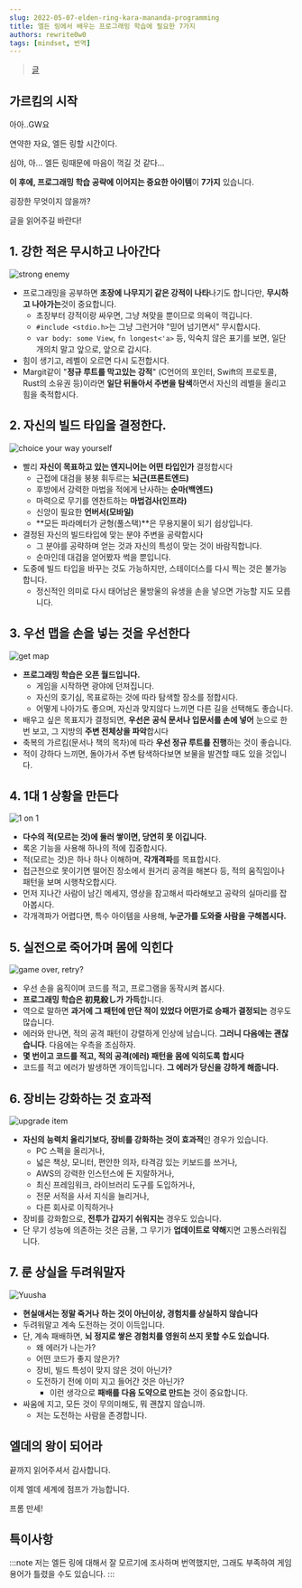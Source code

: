```yaml
---
slug: 2022-05-07-elden-ring-kara-mananda-programming
title: 엘든 링에서 배우는 프로그래밍 학습에 필요한 7가지
authors: rewrite0w0
tags: [mindset, 번역]
---
```


> [글](https://qiita.com/karamage/items/d0b323ac0143a9f51ebb)

## 가르킴의 시작

아아..GW요

연약한 자요, 엘든 링할 시간이다.

심야, 아... 엘든 링때문에 마음이 꺽길 것 같다...

**이 후에, 프로그래밍 학습 공략에 이어지는 중요한 아이템**이 **7가지** 있습니다.

굉장한 무엇이지 않을까?

글을 읽어주길 바란다!

## 1. 강한 적은 무시하고 나아간다

![strong enemy](https://qiita-user-contents.imgix.net/https%3A%2F%2Fqiita-image-store.s3.ap-northeast-1.amazonaws.com%2F0%2F93703%2Fc3724571-a7b2-0097-b1b4-6c799c37513d.png?ixlib=rb-4.0.0&auto=format&gif-q=60&q=75&w=1400&fit=max&s=206183e02158f40cfa6672cbaba3cc09)

- 프로그래밍을 공부하면 **초장에 나무지기 같은 강적이 나타**나기도 합니다만, **무시하고 나아가는**것이 중요합니다.
  - 초장부터 강적이랑 싸우면, 그냥 쳐맞을 뿐이므로 의욕이 꺽깁니다.
  - `#include <stdio.h>`는 그냥 그런거야 "믿어 넘기면서" 무시합시다.
  - `var body: some View`, `fn longest<'a>` 등, 익숙치 않은 표기를 보면, 일단 개의치 말고 앞으로, 앞으로 갑시다.
- 힘이 생기고, 레벨이 오르면 다시 도전합시다.
- Margit같이 "**정규 루트를 막고있는 강적**" (C언어의 포인터, Swift의 프로토콜, Rust의 소유권 등)이라면 **일단 뒤돌아서 주변을 탐색**하면서 자신의 레벨을 올리고 힘을 축적합시다.

## 2. 자신의 빌드 타입을 결정한다.

![choice your way yourself](https://qiita-user-contents.imgix.net/https%3A%2F%2Fqiita-image-store.s3.ap-northeast-1.amazonaws.com%2F0%2F93703%2F38d80cae-35e0-cb33-658b-003bbe058881.png?ixlib=rb-4.0.0&auto=format&gif-q=60&q=75&w=1400&fit=max&s=80c2ebfaafbfc26f0f5bbd55badf01ed)

- 빨리 **자신이 목표하고 있는 엔지니어는 어떤 타입인가** 결정합시다
  - 근접에 대검을 붕붕 휘두르는 **뇌근(프론트엔드)**
  - 후방에서 강력한 마법을 적에게 난사하는 **순마(백엔드)**
  - 마력으로 무기를 엔찬트하는 **마법검사(인프라)**
  - 신앙이 필요한 **언버서(모바일)**
  - **모든 파라메터가 균형(풀스택)**은 무용지물이 되기 쉽상입니다.
- 결정된 자신의 빌드타입에 맞는 분야 주변을 공략합시다
  - 그 분야를 공략하며 얻는 것과 자신의 특성이 맞는 것이 바람직합니다.
  - 순마인데 대검을 얻어봤자 썩을 뿐입니다.
- 도중에 빌드 타입을 바꾸는 것도 가능하지만, 스테이더스를 다시 찍는 것은 불가능합니다.
  - 정신적인 의미로 다시 태어남은 물방울의 유생을 손을 넣으면 가능할 지도 모릅니다.

## 3. 우선 맵을 손을 넣는 것을 우선한다

![get map](https://qiita-user-contents.imgix.net/https%3A%2F%2Fqiita-image-store.s3.ap-northeast-1.amazonaws.com%2F0%2F93703%2Fe7a705e8-c1ae-438a-f487-e4a34232490d.png?ixlib=rb-4.0.0&auto=format&gif-q=60&q=75&w=1400&fit=max&s=353bda485d9f48dc5f6dc9a420026162)

- **프로그래밍 학습은 오픈 월드입니다.**
  - 게임을 시작하면 광야에 던져집니다.
  - 자신의 호기심, 목표로하는 것에 따라 탐색할 장소를 정합시다.
  - 어떻게 나아가도 좋으며, 자신과 맞지않다 느끼면 다른 길을 선택해도 좋습니다.
- 배우고 싶은 목표지가 결정되면, **우선은 공식 문서나 입문서를 손에 넣어** 눈으로 한 번 보고, 그 지방의 **주변 전체상을 파악**합시다
- 축복의 가르킴(문서나 책의 목차)에 따라 **우선 정규 루트를 진행**하는 것이 좋습니다.
- 적이 강하다 느끼면, 돌아가서 주변 탐색하다보면 보물을 발견할 때도 있을 것입니다.

## 4. 1대 1 상황을 만든다

![1 on 1](https://qiita-user-contents.imgix.net/https%3A%2F%2Fqiita-image-store.s3.ap-northeast-1.amazonaws.com%2F0%2F93703%2Fcbb9f3db-635b-9a41-d2c4-4ed2e64c11d0.png?ixlib=rb-4.0.0&auto=format&gif-q=60&q=75&w=1400&fit=max&s=c06c7d7bf34a69b99c56f8de986a5eaf)

- **다수의 적(모르는 것)에 둘러 쌓이면, 당연히 못 이깁니다.**
- 록온 기능을 사용해 하나의 적에 집중합시다.
- 적(모르는 것)은 하나 하나 이해하며, **각개격파**를 목표합시다.
- 접근전으로 못이기면 떨어진 장소에서 원거리 공격을 해본다 등, 적의 움직임이나 패턴을 보며 시행착오합시다.
- 먼저 지나간 사람이 남긴 메세지, 영상을 참고해서 따라해보고 공략의 실마리를 잡아봅시다.
- 각개격파가 어렵다면, 특수 아이템을 사용해, **누군가를 도와줄 사람을 구해봅시다.**

## 5. 실전으로 죽어가며 몸에 익힌다

![game over, retry?](https://qiita-user-contents.imgix.net/https%3A%2F%2Fqiita-image-store.s3.ap-northeast-1.amazonaws.com%2F0%2F93703%2F18991428-ccc3-47f7-4707-9d92878dceb9.png?ixlib=rb-4.0.0&auto=format&gif-q=60&q=75&w=1400&fit=max&s=9e688ff14b7f79d1d08449b6ef562ec6)

- 우선 손을 움직이며 코드를 적고, 프로그램을 동작시켜 봅시다.
- **프로그래밍 학습은 初見殺し가 가득**합니다.
- 역으로 말하면 **과거에 그 패턴에 만단 적이 있었다 어떤가로 승패가 결정되는** 경우도 많습니다.
- 에러와 만나면, 적의 공격 패턴이 강렬하게 인상에 남습니다. **그러니 다음에는 괜찮습니다**. 다음에는 우측을 조심하자.
- **몇 번이고 코드를 적고, 적의 공격(에러) 패턴을 몸에 익히도록 합시다**
- 코드를 적고 에러가 발생하면 개이득입니다. **그 에러가 당신을 강하게 해줍니다.**

## 6. 장비는 강화하는 것 효과적

![upgrade item](https://qiita-user-contents.imgix.net/https%3A%2F%2Fqiita-image-store.s3.ap-northeast-1.amazonaws.com%2F0%2F93703%2F647bec84-f564-59dc-aea8-f6df69320954.png?ixlib=rb-4.0.0&auto=format&gif-q=60&q=75&w=1400&fit=max&s=6c68233087e89c5b181130d6285a9a8e)

- **자신의 능력치 올리기보다, 장비를 강화하는 것이 효과적**인 경우가 있습니다.
  - PC 스펙을 올리거나,
  - 넓은 책상, 모니터, 편안한 의자, 타격감 있는 키보드를 쓰거나,
  - AWS의 강력한 인스턴스에 돈 지랄하거나,
  - 최신 프레임워크, 라이브러리 도구를 도입하거나,
  - 전문 서적을 사서 지식을 늘리거나,
  - 다른 회사로 이직하거나
- 장비를 강화함으로, **전투가 갑자기 쉬워지는** 경우도 있습니다.
- 단 무기 성능에 의존하는 것은 금물, 그 무기가 **업데이트로 약해**지면 고통스러워집니다.

## 7. 룬 상실을 두려워말자

![Yuusha](https://qiita-user-contents.imgix.net/https%3A%2F%2Fqiita-image-store.s3.ap-northeast-1.amazonaws.com%2F0%2F93703%2F0115fbf9-024e-17a0-3929-bc968f2031c7.png?ixlib=rb-4.0.0&auto=format&gif-q=60&q=75&w=1400&fit=max&s=5a61de67cb7de945afe402196a814d17)

- **현실애서는 정말 죽거나 하는 것이 아닌이상, 경험치를 상실하지 않습니다**
- 두려워말고 계속 도전하는 것이 이득입니다.
- 단, 계속 패배하면, **뇌 정지로 쌓은 경험치를 영원히 쓰지 못할 수도 있습니다.**
  - 왜 에러가 나는가?
  - 어떤 코드가 좋지 않은가?
  - 장비, 빌드 특성이 맞지 않은 것이 아닌가?
  - 도전하기 전에 이미 지고 들어간 것은 아닌가?
    - 이런 생각으로 **패배를 다음 도약으로 만드는** 것이 중요합니다.
- 싸움에 지고, 모든 것이 무의미해도, 뭐 괜찮지 않습니까.
  - 저는 도전하는 사람을 존경합니다.

## 엘데의 왕이 되어라

끝까지 읽어주셔서 감사합니다.

이제 엘데 세계에 점프가 가능합니다.

프롬 만세!

## 특이사항

:::note
저는 엘든 링에 대해서 잘 모르기에 조사하며 번역했지만, 그래도 부족하여 게임 용어가 틀렸을 수도 있습니다.
:::
